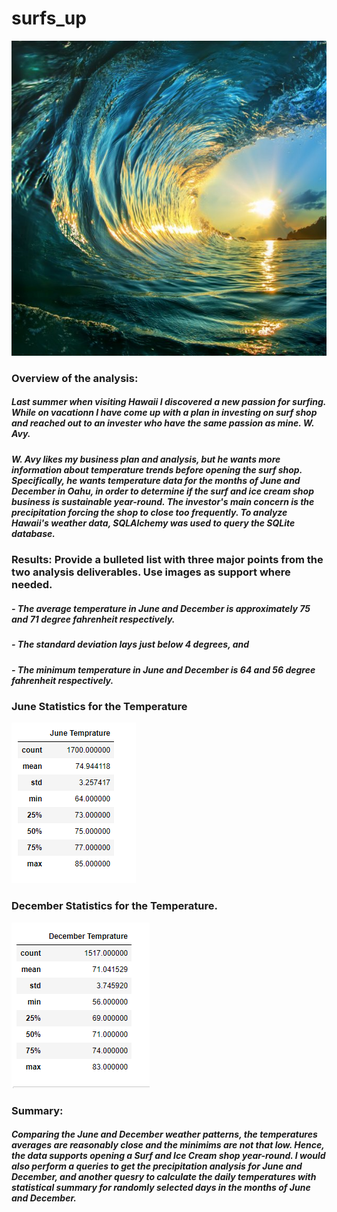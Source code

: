 # surfs_up

![alt text](https://github.com/Yoditatr/surfs_up/blob/main/surf%20image.jpg?raw=true)

### Overview of the analysis: 

##### Last summer when visiting Hawaii I discovered a new passion for surfing. While on vacationn I have come up with a plan in investing on surf shop and reached out to an invester who have the same passion as mine. W. Avy.


##### W. Avy likes my business plan and analysis, but he wants more information about temperature trends before opening the surf shop. Specifically, he wants temperature data for the months of June and December in Oahu, in order to determine if the surf and ice cream shop business is sustainable year-round. The investor's main concern is the precipitation forcing the shop to close too frequently. To analyze Hawaii's weather data, SQLAlchemy was used to query the SQLite database.


### Results: Provide a bulleted list with three major points from the two analysis deliverables. Use images as support where needed.

##### - The average temperature in June and December is approximately 75 and 71 degree fahrenheit respectively. 
##### - The standard deviation lays just below 4 degrees, and  
##### - The minimum temperature in June and December is 64 and 56 degree fahrenheit respectively.

### June Statistics for the Temperature
![alt text](https://github.com/Yoditatr/surfs_up/blob/main/June%20Temp%20Summary%20statistics.PNG?raw=true)

### December Statistics for the Temperature. 
![alt text](https://github.com/Yoditatr/surfs_up/blob/main/December%20Temp%20Summary%20statistics.PNG?raw=true)

### Summary:  

##### Comparing the June and December weather patterns, the temperatures averages are reasonably close and the minimims are not that low. Hence, the data supports opening a Surf and Ice Cream shop year-round. I would also perform a queries to get the precipitation analysis for June and December, and another quesry to calculate the daily temperatures with statistical summary for randomly selected days in the months of June and December.
